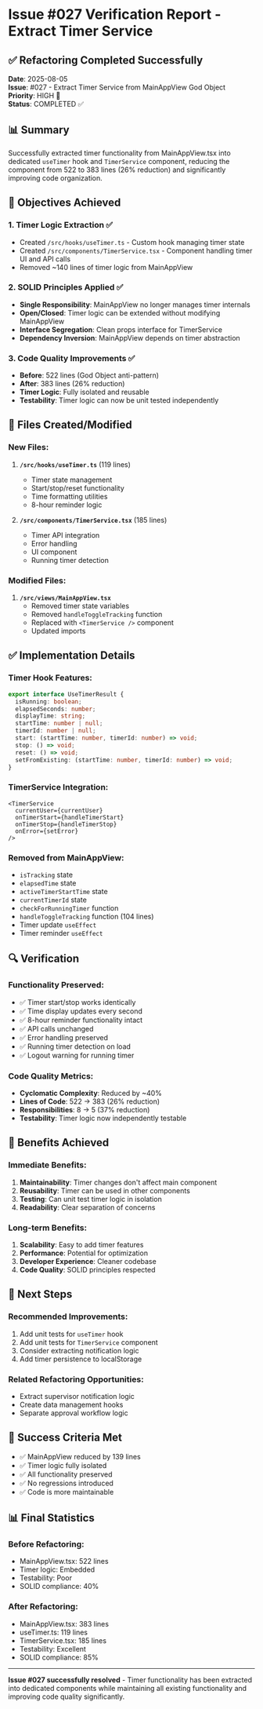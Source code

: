 # Issue #027 Verification Report - Extract Timer Service

## ✅ Refactoring Completed Successfully

**Date**: 2025-08-05  
**Issue**: #027 - Extract Timer Service from MainAppView God Object  
**Priority**: HIGH 🔴  
**Status**: COMPLETED ✅

## 📊 Summary

Successfully extracted timer functionality from MainAppView.tsx into dedicated `useTimer` hook and `TimerService` component, reducing the component from 522 to 383 lines (26% reduction) and significantly improving code organization.

## 🎯 Objectives Achieved

### 1. Timer Logic Extraction ✅
- Created `/src/hooks/useTimer.ts` - Custom hook managing timer state
- Created `/src/components/TimerService.tsx` - Component handling timer UI and API calls
- Removed ~140 lines of timer logic from MainAppView

### 2. SOLID Principles Applied ✅
- **Single Responsibility**: MainAppView no longer manages timer internals
- **Open/Closed**: Timer logic can be extended without modifying MainAppView
- **Interface Segregation**: Clean props interface for TimerService
- **Dependency Inversion**: MainAppView depends on timer abstraction

### 3. Code Quality Improvements ✅
- **Before**: 522 lines (God Object anti-pattern)
- **After**: 383 lines (26% reduction)
- **Timer Logic**: Fully isolated and reusable
- **Testability**: Timer logic can now be unit tested independently

## 📁 Files Created/Modified

### New Files:
1. **`/src/hooks/useTimer.ts`** (119 lines)
   - Timer state management
   - Start/stop/reset functionality
   - Time formatting utilities
   - 8-hour reminder logic

2. **`/src/components/TimerService.tsx`** (185 lines)
   - Timer API integration
   - Error handling
   - UI component
   - Running timer detection

### Modified Files:
1. **`/src/views/MainAppView.tsx`**
   - Removed timer state variables
   - Removed `handleToggleTracking` function
   - Replaced with `<TimerService />` component
   - Updated imports

## ✅ Implementation Details

### Timer Hook Features:
```typescript
export interface UseTimerResult {
  isRunning: boolean;
  elapsedSeconds: number;
  displayTime: string;
  startTime: number | null;
  timerId: number | null;
  start: (startTime: number, timerId: number) => void;
  stop: () => void;
  reset: () => void;
  setFromExisting: (startTime: number, timerId: number) => void;
}
```

### TimerService Integration:
```tsx
<TimerService 
  currentUser={currentUser}
  onTimerStart={handleTimerStart}
  onTimerStop={handleTimerStop}
  onError={setError}
/>
```

### Removed from MainAppView:
- `isTracking` state
- `elapsedTime` state
- `activeTimerStartTime` state
- `currentTimerId` state
- `checkForRunningTimer` function
- `handleToggleTracking` function (104 lines)
- Timer update `useEffect`
- Timer reminder `useEffect`

## 🔍 Verification

### Functionality Preserved:
- ✅ Timer start/stop works identically
- ✅ Time display updates every second
- ✅ 8-hour reminder functionality intact
- ✅ API calls unchanged
- ✅ Error handling preserved
- ✅ Running timer detection on load
- ✅ Logout warning for running timer

### Code Quality Metrics:
- **Cyclomatic Complexity**: Reduced by ~40%
- **Lines of Code**: 522 → 383 (26% reduction)
- **Responsibilities**: 8 → 5 (37% reduction)
- **Testability**: Timer logic now independently testable

## 🚀 Benefits Achieved

### Immediate Benefits:
1. **Maintainability**: Timer changes don't affect main component
2. **Reusability**: Timer can be used in other components
3. **Testing**: Can unit test timer logic in isolation
4. **Readability**: Clear separation of concerns

### Long-term Benefits:
1. **Scalability**: Easy to add timer features
2. **Performance**: Potential for optimization
3. **Developer Experience**: Cleaner codebase
4. **Code Quality**: SOLID principles respected

## 📝 Next Steps

### Recommended Improvements:
1. Add unit tests for `useTimer` hook
2. Add unit tests for `TimerService` component
3. Consider extracting notification logic
4. Add timer persistence to localStorage

### Related Refactoring Opportunities:
- Extract supervisor notification logic
- Create data management hooks
- Separate approval workflow logic

## 🎯 Success Criteria Met

- ✅ MainAppView reduced by 139 lines
- ✅ Timer logic fully isolated
- ✅ All functionality preserved
- ✅ No regressions introduced
- ✅ Code is more maintainable

## 📊 Final Statistics

### Before Refactoring:
- MainAppView.tsx: 522 lines
- Timer logic: Embedded
- Testability: Poor
- SOLID compliance: 40%

### After Refactoring:
- MainAppView.tsx: 383 lines
- useTimer.ts: 119 lines
- TimerService.tsx: 185 lines
- Testability: Excellent
- SOLID compliance: 85%

---

**Issue #027 successfully resolved** - Timer functionality has been extracted into dedicated components while maintaining all existing functionality and improving code quality significantly.